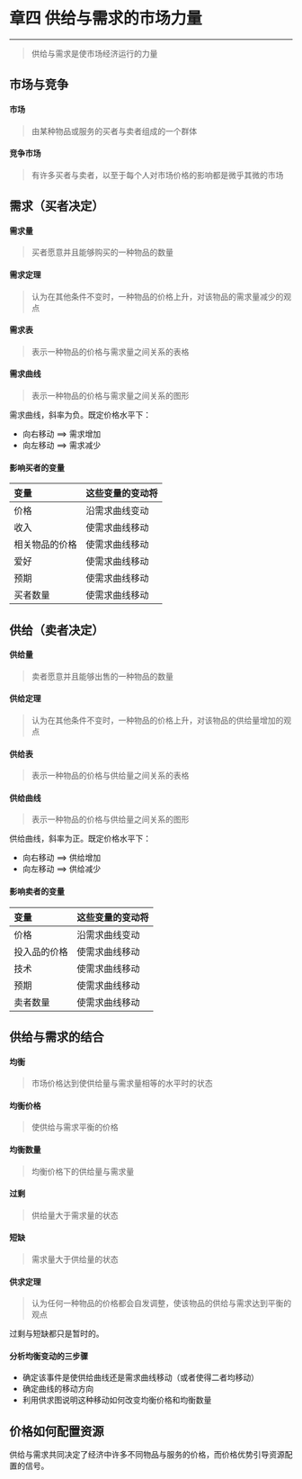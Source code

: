 # 章四 供给与需求的市场力量

---
> 供给与需求是使市场经济运行的力量

## 市场与竞争
#### 市场
> 由某种物品或服务的买者与卖者组成的一个群体

#### 竞争市场
> 有许多买者与卖者，以至于每个人对市场价格的影响都是微乎其微的市场

## 需求（买者决定）
#### 需求量
> 买者愿意并且能够购买的一种物品的数量

#### 需求定理
> 认为在其他条件不变时，一种物品的价格上升，对该物品的需求量减少的观点

#### 需求表
> 表示一种物品的价格与需求量之间关系的表格

#### 需求曲线
> 表示一种物品的价格与需求量之间关系的图形

需求曲线，斜率为负。既定价格水平下：
- 向右移动 ==> 需求增加
- 向左移动 ==> 需求减少

#### 影响买者的变量
| 变量 | 这些变量的变动将     |
| :------------- | :------------- |
| 价格           | 沿需求曲线变动       |
| 收入           | 使需求曲线移动       |
| 相关物品的价格  | 使需求曲线移动       |
| 爱好           | 使需求曲线移动       |
| 预期           | 使需求曲线移动       |
| 买者数量       | 使需求曲线移动       |

## 供给（卖者决定）
#### 供给量
> 卖者愿意并且能够出售的一种物品的数量

#### 供给定理
> 认为在其他条件不变时，一种物品的价格上升，对该物品的供给量增加的观点

#### 供给表
> 表示一种物品的价格与供给量之间关系的表格

#### 供给曲线
> 表示一种物品的价格与供给量之间关系的图形

供给曲线，斜率为正。既定价格水平下：
- 向右移动 ==> 供给增加
- 向左移动 ==> 供给减少

#### 影响卖者的变量
| 变量 | 这些变量的变动将     |
| :------------- | :------------- |
| 价格           | 沿需求曲线变动       |
| 投入品的价格    | 使需求曲线移动       |
| 技术           | 使需求曲线移动       |
| 预期           | 使需求曲线移动       |
| 卖者数量       | 使需求曲线移动       |

## 供给与需求的结合
#### 均衡
> 市场价格达到使供给量与需求量相等的水平时的状态

#### 均衡价格
> 使供给与需求平衡的价格

#### 均衡数量
> 均衡价格下的供给量与需求量

#### 过剩
> 供给量大于需求量的状态

#### 短缺
> 需求量大于供给量的状态

#### 供求定理
> 认为任何一种物品的价格都会自发调整，使该物品的供给与需求达到平衡的观点

过剩与短缺都只是暂时的。

#### 分析均衡变动的三步骤
- 确定该事件是使供给曲线还是需求曲线移动（或者使得二者均移动）
- 确定曲线的移动方向
- 利用供求图说明这种移动如何改变均衡价格和均衡数量

## 价格如何配置资源
供给与需求共同决定了经济中许多不同物品与服务的价格，而价格优势引导资源配置的信号。
